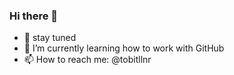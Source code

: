 ### Hi there 👋


- 🔭 stay tuned
- 🌱 I’m currently learning how to work with GitHub 
- 📫 How to reach me: @tobitllnr
